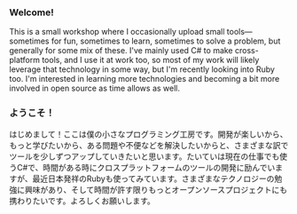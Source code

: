 ### Welcome!

This is a small workshop where I occasionally upload small tools—sometimes for fun, sometimes to learn, sometimes to solve a problem, but generally for some mix of these. I've mainly used C# to make cross-platform tools, and I use it at work too, so most of my work will likely leverage that technology in some way, but I'm recently looking into Ruby too. I'm interested in learning more technologies and becoming a bit more involved in open source as time allows as well.

### ようこそ！

はじめまして！ここは僕の小さなプログラミング工房です。開発が楽しいから、もっと学びたいから、ある問題や不便などを解決したいからと、さまざまな訳でツールを少しずつアップしていきたいと思います。たいていは現在の仕事でも使うC#で、時間がある時にクロスプラットフォームのツールの開発に励んでいますが、最近日本発祥のRubyも使ってみています。さまざまなテクノロジーの勉強に興味があり、そして時間が許す限りもっとオープンソースプロジェクトにも携わりたいです。よろしくお願いします。
